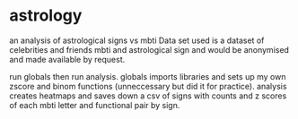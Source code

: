 # astrology
an analysis of astrological signs vs mbti 
Data set used is a dataset of celebrities and friends mbti and astrological sign and would be anonymised and made available by request. 

run globals then run analysis. 
globals imports libraries and sets up my own zscore and binom functions (unneccessary but did it for practice).
analysis creates heatmaps and saves down a csv of signs with counts and z scores of each mbti letter and functional pair by sign. 

